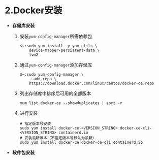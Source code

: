 # 2.Docker安装

+ **存储库安装**
    1. 安装`yum-config-manager`所需依赖包
        
        ```shell
        $~:sudo yum install -y yum-utils \
            device-mapper-persistent-data \
            lvm2
        ```
    2. 通过`yum-config-manager`添加存储库
        ```shell
        $~:sudo yum-config-manager \
            --add-repo \
            https://download.docker.com/linux/centos/docker-ce.repo
        ```
    3. 列出存储库中排序后可用的全部版本
        ```shell
        yum list docker-ce --showduplicates | sort -r
        ```
    4. 进行安装
        ```shell
        # 指定版本号安装
        sudo yum install docker-ce-<VERSION_STRING> docker-ce-cli-<VERSION_STRING> containerd.io
        # 安装最新版本（不指定版本号默认为最新）
        sudo yum install docker-ce docker-ce-cli containerd.io
        ```
+ **软件包安装** 